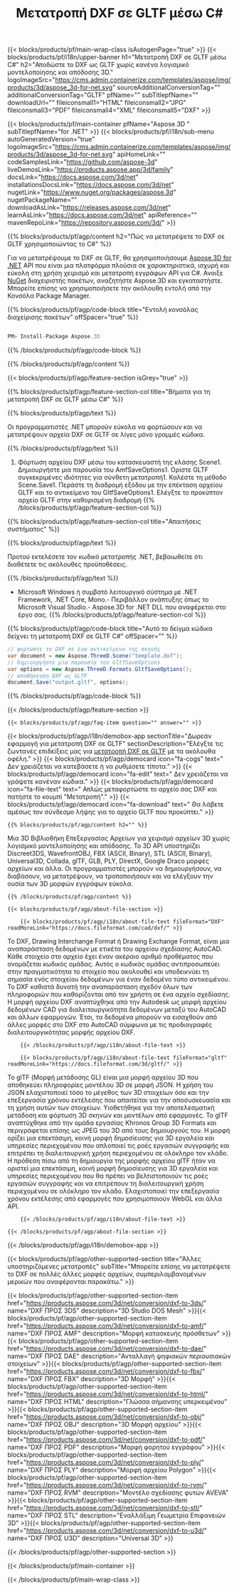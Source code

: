 ﻿---
title: Μετατροπή DXF σε GLTF μέσω C# 
url: /el/net/conversion/dxf-to-gltf/ 
description: Δείγμα κώδικα για μετατροπή DXF σε GLTF C#. Χρησιμοποιήστε API παράδειγμα κώδικα για ομαδικά αρχεία DXF σε GLTF μετατροπή εντός VB.NET, Asp.NET ή οποιασδήποτε εφαρμογής που βασίζεται σε .NET.
---
{{< blocks/products/pf/main-wrap-class isAutogenPage="true" >}}
{{< blocks/products/pf/i18n/upper-banner h1="Μετατροπή DXF σε GLTF μέσω C#" h2="Αποδώστε το DXF ως GLTF χωρίς κανένα λογισμικό μοντελοποίησης και απόδοσης 3D." logoImageSrc="https://cms.admin.containerize.com/templates/aspose/img/products/3d/aspose_3d-for-net.svg" sourceAdditionalConversionTag="" additionalConversionTag="GLTF" pfName="" subTitlepfName="" downloadUrl="" fileiconsmall1="HTML" fileiconsmall2="JPG" fileiconsmall3="PDF" fileiconsmall4="XML" fileiconsmall5="DXF" >}}

{{< blocks/products/pf/main-container pfName="Aspose.3D " subTitlepfName="for .NET" >}}
{{< blocks/products/pf/i18n/sub-menu autoGeneratedVersion="true" logoImageSrc="https://cms.admin.containerize.com/templates/aspose/img/products/3d/aspose_3d-for-net.svg" apiHomeLink="" codeSamplesLink="https://github.com/aspose-3d" liveDemosLink="https://products.aspose.app/3d/family" docsLink="https://docs.aspose.com/3d/net" installationsDocsLink="https://docs.aspose.com/3d/net" nugetLink="https://www.nuget.org/packages/aspose.3d" nugetPackageName="" downloadAsLink="https://releases.aspose.com/3d/net" learnAsLink="https://docs.aspose.com/3d/net" apiReference="" mavenRepoLink="https://repository.aspose.com/3d/" >}}

{{% blocks/products/pf/agp/content h2="Πώς να μετατρέψετε το DXF σε GLTF χρησιμοποιώντας το C#" %}}

 Για να μετατρέψουμε το DXF σε GLTF, θα χρησιμοποιήσουμε
 [Aspose.3D for .NET](https://products.aspose.com/3d/net) 
 API που είναι μια πλατφόρμα πλούσια σε χαρακτηριστικά, ισχυρή και εύκολη στη χρήση χειρισμό και μετατροπή εγγράφων API για C#. Ανοιξε
 [NuGet](https://www.nuget.org/packages/aspose.3d) 
 διαχειριστής πακέτων, αναζητήστε
 Aspose.3D 
 και εγκαταστήστε. Μπορείτε επίσης να χρησιμοποιήσετε την ακόλουθη εντολή από την Κονσόλα Package Manager.

{{% blocks/products/pf/agp/code-block title="Εντολή κονσόλας διαχείρισης πακέτων" offSpacer="true" %}}

```cs

PM> Install-Package Aspose.3D


```

{{% /blocks/products/pf/agp/code-block %}}

{{% /blocks/products/pf/agp/content %}}

{{< blocks/products/pf/agp/feature-section isGrey="true" >}}

{{% blocks/products/pf/agp/feature-section-col title="Βήματα για τη μετατροπή DXF σε GLTF μέσω C#" %}}

{{% blocks/products/pf/agp/text %}}

 Οι προγραμματιστές .NET μπορούν εύκολα να φορτώσουν και να μετατρέψουν αρχεία DXF σε GLTF σε λίγες μόνο γραμμές κώδικα.

{{% /blocks/products/pf/agp/text %}}

1. Φόρτωση αρχείου DXF μέσω του κατασκευαστή της κλάσης Scene1. Δημιουργήστε μια παρουσία του AmfSaveOptions1. Ορίστε GLTF συγκεκριμένες ιδιότητες για σύνθετη μετατροπή1. Καλέστε τη μέθοδο Scene.Save1. Περάστε τη διαδρομή εξόδου με την επέκταση αρχείου GLTF και το αντικείμενο του GltfSaveOptions1. Ελέγξτε το προκύπτον αρχείο GLTF στην καθορισμένη διαδρομή
{{% /blocks/products/pf/agp/feature-section-col %}}

{{% blocks/products/pf/agp/feature-section-col title="Απαιτήσεις συστήματος" %}}

{{% blocks/products/pf/agp/text %}}

 Προτού εκτελέσετε τον κωδικό μετατροπής .NET, βεβαιωθείτε ότι διαθέτετε τις ακόλουθες προϋποθέσεις.

{{% /blocks/products/pf/agp/text %}}

- Microsoft Windows ή συμβατό λειτουργικό σύστημα με .NET Framework, .NET Core, Mono.- Περιβάλλον ανάπτυξης όπως το Microsoft Visual Studio.- Aspose.3D for .NET DLL που αναφέρεται στο έργο σας.
{{% /blocks/products/pf/agp/feature-section-col %}}

{{% blocks/products/pf/agp/code-block title="Αυτό το δείγμα κώδικα δείχνει τη μετατροπή DXF σε GLTF C#" offSpacer="" %}}

```cs
// φορτώστε το DXF σε ένα αντικείμενο της σκηνής 
var document = new Aspose.ThreeD.Scene("template.dxf");
// δημιουργήστε μια παρουσία του GltfSaveOptions 
var options = new Aspose.ThreeD.Formats.GltfSaveOptions();
// αποθήκευση DXF ως GLTF 
document.Save("output.gltf", options); 


```

{{% /blocks/products/pf/agp/code-block %}}

{{< /blocks/products/pf/agp/feature-section >}}

    {{< blocks/products/pf/agp/faq-item question="" answer="" >}}
 

<!-- aboutfile Starts -->

{{< blocks/products/pf/agp/i18n/demobox-app sectionTitle="Δωρεάν εφαρμογή για μετατροπή DXF σε GLTF" sectionDescription="Ελέγξτε τις ζωντανές επιδείξεις μας για [μετατροπή DXF σε GLTF](https://products.aspose.app/3d/conversion/dxf-to-gltf) με τα ακόλουθα οφέλη." >}}
        {{< blocks/products/pf/agp/democard icon="fa-cogs" text=" Δεν χρειάζεται να κατεβάσετε ή να ρυθμίσετε τίποτα." >}}
        {{< blocks/products/pf/agp/democard icon="fa-edit" text=" Δεν χρειάζεται να γράψετε κανέναν κώδικα." >}}
        {{< blocks/products/pf/agp/democard icon="fa-file-text" text=" Απλώς μεταφορτώστε το αρχείο σας DXF και πατήστε το κουμπί \"Μετατροπή\"." >}}
        {{< blocks/products/pf/agp/democard icon="fa-download" text=" Θα λάβετε αμέσως τον σύνδεσμο λήψης για το αρχείο GLTF που προκύπτει." >}}

    {{% blocks/products/pf/agp/content h2="" %}}

 Μια 3D Βιβλιοθήκη Επεξεργασίας Αρχείων για χειρισμό αρχείων 3D χωρίς λογισμικό μοντελοποίησης και απόδοσης. Το 3D API υποστηρίζει Discreet3DS, WavefrontOBJ, FBX (ASCII, Binary), STL (ASCII, Binary), Universal3D, Collada, glTF, GLB, PLY, DirectX, Google Draco μορφές αρχείων και άλλα. Οι προγραμματιστές μπορούν να δημιουργήσουν, να διαβάσουν, να μετατρέψουν, να τροποποιήσουν και να ελέγξουν την ουσία των 3D μορφών εγγράφων εύκολα.



    {{% /blocks/products/pf/agp/content %}}

    {{< blocks/products/pf/agp/about-file-section >}}

        {{< blocks/products/pf/agp/i18n/about-file-text fileFormat="DXF" readMoreLink="https://docs.fileformat.com/cad/dxf/" >}}
Το DXF, Drawing Interchange Format ή Drawing Exchange Format, είναι μια αναπαράσταση δεδομένων με ετικέτα του αρχείου σχεδίασης AutoCAD. Κάθε στοιχείο στο αρχείο έχει έναν ακέραιο αριθμό προθέματος που ονομάζεται κωδικός ομάδας. Αυτός ο κωδικός ομάδας αντιπροσωπεύει στην πραγματικότητα το στοιχείο που ακολουθεί και υποδεικνύει τη σημασία ενός στοιχείου δεδομένων για έναν δεδομένο τύπο αντικειμένου. Το DXF καθιστά δυνατή την αναπαράσταση σχεδόν όλων των πληροφοριών που καθορίζονται από τον χρήστη σε ένα αρχείο σχεδίασης. Η μορφή αρχείου DXF αναπτύχθηκε από την Autodesk ως μορφή αρχείου δεδομένων CAD για διαλειτουργικότητα δεδομένων μεταξύ του AutoCAD και άλλων εφαρμογών. Έτσι, τα δεδομένα μπορούν να εισαχθούν από άλλες μορφές στο DXF στο AutoCAD σύμφωνα με τις προδιαγραφές διαλειτουργικότητας μορφής αρχείου DXF.

        {{< /blocks/products/pf/agp/i18n/about-file-text >}}

        {{< blocks/products/pf/agp/i18n/about-file-text fileFormat="gltf" readMoreLink="https://docs.fileformat.com/3d/gltf/" >}}
Το glTF (Μορφή μετάδοσης GL) είναι μια μορφή αρχείου 3D που αποθηκεύει πληροφορίες μοντέλου 3D σε μορφή JSON. Η χρήση του JSON ελαχιστοποιεί τόσο το μέγεθος των 3D στοιχείων όσο και την επεξεργασία χρόνου εκτέλεσης που απαιτείται για την αποσυσκευασία και τη χρήση αυτών των στοιχείων. Υιοθετήθηκε για την αποτελεσματική μετάδοση και φόρτωση 3D σκηνών και μοντέλων από εφαρμογές. Το glTF αναπτύχθηκε από την ομάδα εργασίας Khronos Group 3D Formats και περιγράφεται επίσης ως JPEG του 3D από τους δημιουργούς του. Η μορφή ορίζει μια επεκτάσιμη, κοινή μορφή δημοσίευσης για 3D εργαλεία και υπηρεσίες περιεχομένου που απλοποιεί τις ροές εργασιών συγγραφής και επιτρέπει τη διαλειτουργική χρήση περιεχομένου σε ολόκληρο τον κλάδο. Η πρόθεση πίσω από τη δημιουργία της μορφής αρχείου glTF ήταν να οριστεί μια επεκτάσιμη, κοινή μορφή δημοσίευσης για 3D εργαλεία και υπηρεσίες περιεχομένου που θα πρέπει να βελτιστοποιούν τις ροές εργασιών συγγραφής και να επιτρέπουν τη διαλειτουργική χρήση περιεχομένου σε ολόκληρο τον κλάδο. Ελαχιστοποιεί την επεξεργασία χρόνου εκτέλεσης από εφαρμογές που χρησιμοποιούν WebGL και άλλα API.

        {{< /blocks/products/pf/agp/i18n/about-file-text >}}

    {{< /blocks/products/pf/agp/about-file-section >}}

{{< /blocks/products/pf/agp/i18n/demobox-app >}}

<!-- aboutfile Ends -->

{{< blocks/products/pf/agp/other-supported-section title="Άλλες υποστηριζόμενες μετατροπές" subTitle="Μπορείτε επίσης να μετατρέψετε το DXF σε πολλές άλλες μορφές αρχείων, συμπεριλαμβανομένων μερικών που αναφέρονται παρακάτω." >}}

{{< blocks/products/pf/agp/other-supported-section-item href="https://products.aspose.com/3d/net/conversion/dxf-to-3ds/" name="DXF ΠΡΟΣ 3DS" description="3D Studio DOS Mesh" >}}{{< blocks/products/pf/agp/other-supported-section-item href="https://products.aspose.com/3d/net/conversion/dxf-to-amf/" name="DXF ΠΡΟΣ AMF" description="Μορφή κατασκευής πρόσθετων" >}}{{< blocks/products/pf/agp/other-supported-section-item href="https://products.aspose.com/3d/net/conversion/dxf-to-dae/" name="DXF ΠΡΟΣ DAE" description="Ανταλλαγή ψηφιακών περιουσιακών στοιχείων" >}}{{< blocks/products/pf/agp/other-supported-section-item href="https://products.aspose.com/3d/net/conversion/dxf-to-fbx/" name="DXF ΠΡΟΣ FBX" description="3D Μορφή" >}}{{< blocks/products/pf/agp/other-supported-section-item href="https://products.aspose.com/3d/net/conversion/dxf-to-html/" name="DXF ΠΡΟΣ HTML" description="Γλώσσα σήμανσης υπερκειμένου" >}}{{< blocks/products/pf/agp/other-supported-section-item href="https://products.aspose.com/3d/net/conversion/dxf-to-obj/" name="DXF ΠΡΟΣ OBJ" description="3D Μορφή αρχείου" >}}{{< blocks/products/pf/agp/other-supported-section-item href="https://products.aspose.com/3d/net/conversion/dxf-to-pdf/" name="DXF ΠΡΟΣ PDF" description="Μορφή φορητού εγγράφου" >}}{{< blocks/products/pf/agp/other-supported-section-item href="https://products.aspose.com/3d/net/conversion/dxf-to-ply/" name="DXF ΠΡΟΣ PLY" description="Μορφή αρχείου Polygon" >}}{{< blocks/products/pf/agp/other-supported-section-item href="https://products.aspose.com/3d/net/conversion/dxf-to-rvm/" name="DXF ΠΡΟΣ RVM" description="Μοντέλο σχεδίασης φυτών AVEVA" >}}{{< blocks/products/pf/agp/other-supported-section-item href="https://products.aspose.com/3d/net/conversion/dxf-to-stl/" name="DXF ΠΡΟΣ STL" description="Εναλλάξιμη Γεωμετρία Επιφανειών 3D" >}}{{< blocks/products/pf/agp/other-supported-section-item href="https://products.aspose.com/3d/net/conversion/dxf-to-u3d/" name="DXF ΠΡΟΣ U3D" description="Universal 3D" >}}

{{< /blocks/products/pf/agp/other-supported-section >}}

{{< /blocks/products/pf/main-container >}}
    
{{< /blocks/products/pf/main-wrap-class >}}